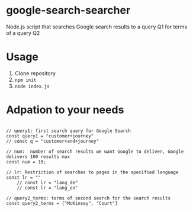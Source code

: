 # google-search-searcher
Node.js script that searches Google search results to a query Q1 for terms of a query Q2

# Usage

1. Clone repository
2. `npm init`
2. `node index.js`

# Adpation to your needs

```

// query1: first search query for Google Search
const query1 = "customer+journey"
// const q = "customer+and+journey"

// num:  number of search results we want Google to deliver, Google delivers 100 results max
const num = 10;

// lr: Restriction of searches to pages in the specified language
const lr = ""
    // const lr = "lang_de"
    // const lr = "lang_en"

// query2_terms: terms of second search for the search results
const query2_terms = ["McKinsey", "Court"]



```

